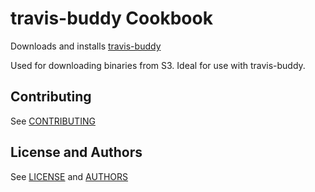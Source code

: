 travis-buddy Cookbook
=====================

Downloads and installs [travis-buddy](https://github.com/modcloth-labs/travis-buddy)

Used for downloading binaries from S3.  Ideal for use with travis-buddy.

Contributing
------------

See [CONTRIBUTING](CONTRIBUTING.md)

License and Authors
-------------------

See [LICENSE](LICENSE.txt) and [AUTHORS](AUTHORS.md)


